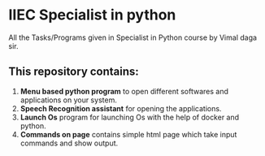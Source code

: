 # IIEC Specialist in python
All the Tasks/Programs given in Specialist in Python course by Vimal daga sir.

## This repository contains:
1. **Menu based python program** to open different softwares and applications on your system.
2. **Speech Recognition assistant** for opening the applications.
3. **Launch Os** program for launching Os with the help of docker and python.
4. **Commands on page** contains simple html page which take input commands and show output.
